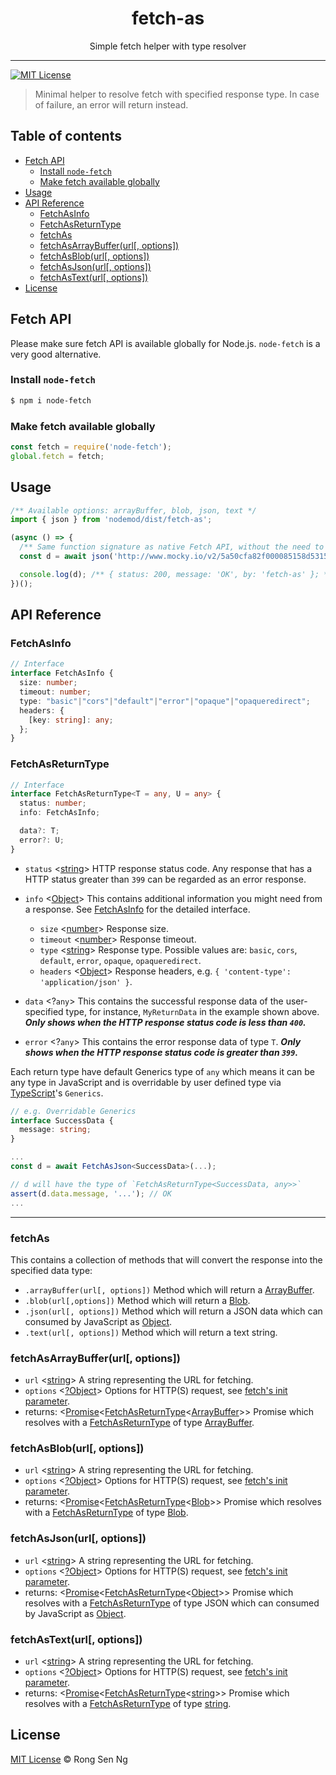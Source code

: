<div align="center" style="text-align: center;">
  <h1 style="border-bottom: none;">fetch-as</h1>

  <p>Simple fetch helper with type resolver</p>
</div>

<hr />

[![MIT License][mit-license-badge]][mit-license-url]

> Minimal helper to resolve fetch with specified response type. In case of failure, an error will return instead.

## Table of contents <!-- omit in toc -->

- [Fetch API](#Fetch-API)
  - [Install `node-fetch`](#Install-node-fetch)
  - [Make fetch available globally](#Make-fetch-available-globally)
- [Usage](#Usage)
- [API Reference](#API-Reference)
  - [FetchAsInfo](#FetchAsInfo)
  - [FetchAsReturnType](#FetchAsReturnType)
  - [fetchAs](#fetchAs)
  - [fetchAsArrayBuffer(url[, options])](#fetchAsArrayBufferurl-options)
  - [fetchAsBlob(url[, options])](#fetchAsBloburl-options)
  - [fetchAsJson(url[, options])](#fetchAsJsonurl-options)
  - [fetchAsText(url[, options])](#fetchAsTexturl-options)
- [License](#License)

## Fetch API

Please make sure fetch API is available globally for Node.js. `node-fetch` is a very good alternative.

### Install `node-fetch`

```sh
$ npm i node-fetch
```

### Make fetch available globally

```js
const fetch = require('node-fetch');
global.fetch = fetch;
```

## Usage

```ts
/** Available options: arrayBuffer, blob, json, text */
import { json } from 'nodemod/dist/fetch-as';

(async () => {
  /** Same function signature as native Fetch API, without the need to await .json() */
  const d = await json('http://www.mocky.io/v2/5a50cfa82f000085158d5315', { method: 'GET' });

  console.log(d); /** { status: 200, message: 'OK', by: 'fetch-as' }; */
})();
```

## API Reference

### FetchAsInfo

```ts
// Interface
interface FetchAsInfo {
  size: number;
  timeout: number;
  type: "basic"|"cors"|"default"|"error"|"opaque"|"opaqueredirect";
  headers: {
    [key: string]: any;
  };
}
```

### FetchAsReturnType

```ts
// Interface
interface FetchAsReturnType<T = any, U = any> {
  status: number;
  info: FetchAsInfo;

  data?: T;
  error?: U;
}
```

- `status` <[string][string-mdn-url]> HTTP response status code. Any response that has a HTTP status greater than `399` can be regarded as an error response.
- `info` <[Object][object-mdn-url]> This contains additional information you might need from a response. See [FetchAsInfo] for the detailed interface.
  - `size` <[number][number-mdn-url]> Response size.
  - `timeout` <[number][number-mdn-url]> Response timeout.
  - `type` <[string][string-mdn-url]> Response type. Possible values are: `basic`, `cors`, `default`, `error`, `opaque`, `opaqueredirect`.
  - `headers` <[Object][object-mdn-url]> Response headers, e.g. `{ 'content-type': 'application/json' }`.

- `data` <?`any`> This contains the successful response data of the user-specified type, for instance, `MyReturnData` in the example shown above. _**Only shows when the HTTP response status code is less than `400`.**_
- `error` <?`any`> This contains the error response data of type `T`. _**Only shows when the HTTP response status code is greater than `399`.**_

Each return type have default Generics type of `any` which means it can be any type in JavaScript and is overridable by user defined type via [TypeScript]'s `Generics`.

```ts
// e.g. Overridable Generics
interface SuccessData {
  message: string;
}

...
const d = await FetchAsJson<SuccessData>(...);

// d will have the type of `FetchAsReturnType<SuccessData, any>>`
assert(d.data.message, '...'); // OK
...
```

___

### fetchAs

This contains a collection of methods that will convert the response into the specified data type:

- `.arrayBuffer(url[, options])` Method which will return a [ArrayBuffer][arraybuffer-mdn-url].
- `.blob(url[,options])` Method which will return a [Blob][blob-mdn-url].
- `.json(url[, options])` Method which will return a JSON data which can consumed by JavaScript as [Object][object-mdn-url].
- `.text(url[, options])` Method which will return a text string.

### fetchAsArrayBuffer(url[, options])

- `url` <[string][string-mdn-url]> A string representing the URL for fetching.
- `options` <[?Object][object-mdn-url]> Options for HTTP(S) request, see [fetch's init parameter].
- returns: <[Promise][promise-mdn-url]<[FetchAsReturnType]&lt;[ArrayBuffer][arraybuffer-mdn-url]&gt;> Promise which resolves with a [FetchAsReturnType] of type [ArrayBuffer][arraybuffer-mdn-url].

### fetchAsBlob(url[, options])

- `url` <[string][string-mdn-url]> A string representing the URL for fetching.
- `options` <[?Object][object-mdn-url]> Options for HTTP(S) request, see [fetch's init parameter].
- returns: <[Promise][promise-mdn-url]<[FetchAsReturnType]&lt;[Blob][blob-mdn-url]&gt;> Promise which resolves with a [FetchAsReturnType] of type [Blob][blob-mdn-url].

### fetchAsJson(url[, options])

- `url` <[string][string-mdn-url]> A string representing the URL for fetching.
- `options` <[?Object][object-mdn-url]> Options for HTTP(S) request, see [fetch's init parameter].
- returns: <[Promise][promise-mdn-url]<[FetchAsReturnType]&lt;[Object][object-mdn-url]&gt;> Promise which resolves with a [FetchAsReturnType] of type JSON which can consumed by JavaScript as [Object][object-mdn-url].

### fetchAsText(url[, options])

- `url` <[string][string-mdn-url]> A string representing the URL for fetching.
- `options` <[?Object][object-mdn-url]> Options for HTTP(S) request, see [fetch's init parameter].
- returns: <[Promise][promise-mdn-url]<[FetchAsReturnType]&lt;[string][string-mdn-url]&gt;> Promise which resolves with a [FetchAsReturnType] of type [string][string-mdn-url].

## License

[MIT License](http://motss.mit-license.org/) © Rong Sen Ng

<!-- References -->

[TypeScript]: https://github.com/Microsoft/TypeScript
[fetch's init parameter]: https://developer.mozilla.org/en-US/docs/Web/API/WindowOrWorkerGlobalScope/fetch#Parameters

[FetchAsInfo]: #fetchasinfo
[FetchAsReturnType]: #fetchasreturntype

<!-- MDN -->

[array-mdn-url]: https://developer.mozilla.org/en-US/docs/Web/JavaScript/Reference/Global_Objects/Array
[boolean-mdn-url]: https://developer.mozilla.org/en-US/docs/Web/JavaScript/Reference/Global_Objects/Boolean
[date-mdn-url]: https://developer.mozilla.org/en-US/docs/Web/JavaScript/Reference/Global_Objects/Date
[error-mdn-url]: https://developer.mozilla.org/en-US/docs/Web/JavaScript/Reference/Global_Objects/Error
[function-mdn-url]: https://developer.mozilla.org/en-US/docs/Web/JavaScript/Reference/Global_Objects/Function
[map-mdn-url]: https://developer.mozilla.org/en-US/docs/Web/JavaScript/Reference/Global_Objects/Map
[number-mdn-url]: https://developer.mozilla.org/en-US/docs/Web/JavaScript/Reference/Global_Objects/Number
[object-mdn-url]: https://developer.mozilla.org/en-US/docs/Web/JavaScript/Reference/Global_Objects/Object
[promise-mdn-url]: https://developer.mozilla.org/en-US/docs/Web/JavaScript/Reference/Global_Objects/Promise
[regexp-mdn-url]: https://developer.mozilla.org/en-US/docs/Web/JavaScript/Reference/Global_Objects/RegExp
[set-mdn-url]: https://developer.mozilla.org/en-US/docs/Web/JavaScript/Reference/Global_Objects/Set
[string-mdn-url]: https://developer.mozilla.org/en-US/docs/Web/JavaScript/Reference/Global_Objects/String
[void-mdn-url]: https://developer.mozilla.org/en-US/docs/Web/JavaScript/Reference/Operators/void

[arraybuffer-mdn-url]: https://developer.mozilla.org/en-US/docs/Web/JavaScript/Reference/Global_Objects/ArrayBuffer
[blob-mdn-url]: https://developer.mozilla.org/en-US/docs/Web/API/Blob

<!-- Badges -->

[mit-license-badge]: https://flat.badgen.net/badge/license/MIT/blue

<!-- Links -->

[mit-license-url]: https://github.com/motss/deno_mod/blob/master/LICENSE
